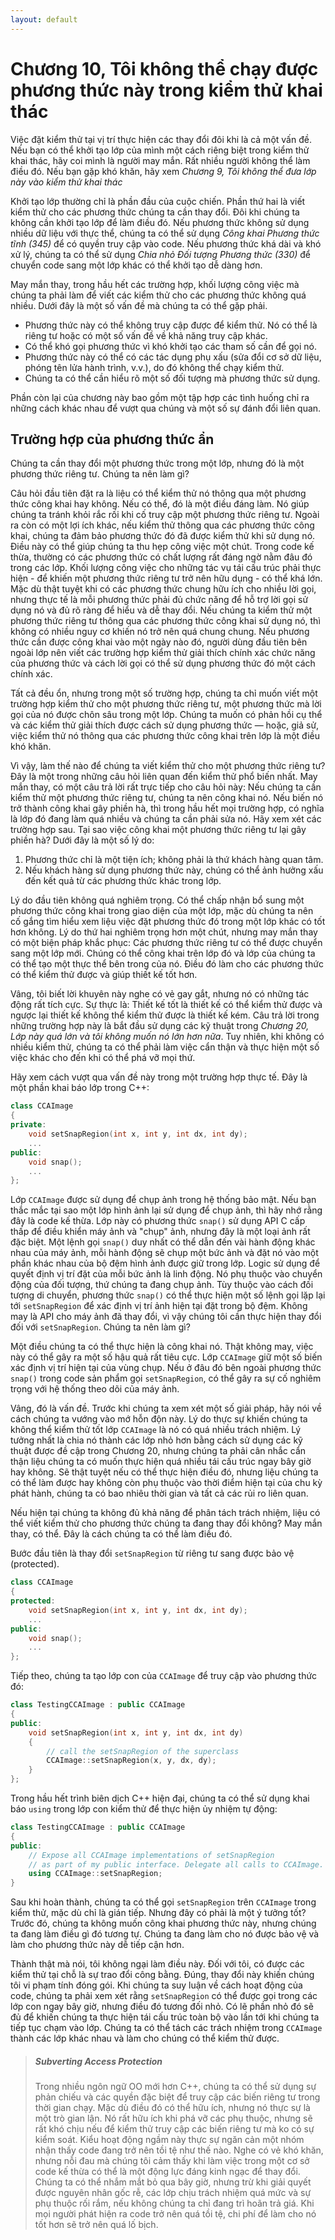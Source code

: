 ```yaml
---
layout: default
---
```


# Chương 10, Tôi không thể chạy được phương thức này trong kiểm thử khai thác

Việc đặt kiểm thử tại vị trí thực hiện các thay đổi đôi khi là cả một vấn đề. Nếu bạn có thể khởi tạo lớp của mình một cách riêng biệt trong kiểm thử khai thác, hãy coi mình là người may mắn. Rất nhiều người không thể làm điều đó. Nếu bạn gặp khó khăn, hãy xem _Chương 9, Tôi không thể đưa lớp này vào kiểm thử khai thác_

Khởi tạo lớp thường chỉ là phần đầu của cuộc chiến. Phần thứ hai là viết kiểm thử cho các phương thức chúng ta cần thay đổi. Đôi khi chúng ta không cần khởi tạo lớp để làm điều đó. Nếu phương thức không sử dụng nhiều dữ liệu với thực thể, chúng ta có thể sử dụng _Công khai Phương thức tĩnh (345)_ để có quyền truy cập vào code. Nếu phương thức khá dài và khó xử lý, chúng ta có thể sử dụng _Chia nhỏ Đối tượng Phương thức (330)_ để chuyển code sang một lớp khác có thể khởi tạo dễ dàng hơn.

May mắn thay, trong hầu hết các trường hợp, khối lượng công việc mà chúng ta phải làm để viết các kiểm thử cho các phương thức không quá nhiều. Dưới đây là một số vấn đề mà chúng ta có thể gặp phải.

- Phương thức này có thể không truy cập được để kiểm thử. Nó có thể là riêng tư hoặc có một số vấn đề về khả năng truy cập khác.
- Có thể khó gọi phương thức vì khó khởi tạo các tham số cần để gọi nó.
- Phương thức này có thể có các tác dụng phụ xấu (sửa đổi cơ sở dữ liệu, phóng tên lửa hành trình, v.v.), do đó không thể chạy kiểm thử.
- Chúng ta có thể cần hiểu rõ một số đối tượng mà phương thức sử dụng.

Phần còn lại của chương này bao gồm một tập hợp các tình huống chỉ ra những cách khác nhau để vượt qua chúng và một số sự đánh đổi liên quan.

## Trường hợp của phương thức ẩn

Chúng ta cần thay đổi một phương thức trong một lớp, nhưng đó là một phương thức riêng tư. Chúng ta nên làm gì?

Câu hỏi đầu tiên đặt ra là liệu có thể kiểm thử nó thông qua một phương thức công khai hay không. Nếu có thể, đó là một điều đáng làm. Nó giúp chúng ta tránh khỏi rắc rối khi cố truy cập một phương thức riêng tư. Ngoài ra còn có một lợi ích khác, nếu kiểm thử thông qua các phương thức công khai, chúng ta đảm bảo phương thức đó đã được kiểm thử khi sử dụng nó. Điều này có thể giúp chúng ta thu hẹp công việc một chút. Trong code kế thừa, thường có các phương thức có chất lượng rất đáng ngờ nằm đâu đó trong các lớp. Khối lượng công việc cho những tác vụ tái cấu trúc phải thực hiện - để khiến một phương thức riêng tư trở nên hữu dụng - có thể khá lớn. Mặc dù thật tuyệt khi có các phương thức chung hữu ích cho nhiều lời gọi, nhưng thực tế là mỗi phương thức phải đủ chức năng để hỗ trợ lời gọi sử dụng nó và đủ rõ ràng để hiểu và dễ thay đổi. Nếu chúng ta kiểm thử một phương thức riêng tư thông qua các phương thức công khai sử dụng nó, thì không có nhiều nguy cơ khiến nó trở nên quá chung chung. Nếu phương thức cần được công khai vào một ngày nào đó, người dùng đầu tiên bên ngoài lớp nên viết các trường hợp kiểm thử giải thích chính xác chức năng của phương thức và cách lời gọi có thể sử dụng phương thức đó một cách chính xác.

Tất cả đều ổn, nhưng trong một số trường hợp, chúng ta chỉ muốn viết một trường hợp kiểm thử cho một phương thức riêng tư, một phương thức mà lời gọi của nó được chôn sâu trong một lớp. Chúng ta muốn có phản hồi cụ thể và các kiểm thử giải thích được cách sử dụng phương thức — hoặc, giả sử, việc kiểm thử nó thông qua các phương thức công khai trên lớp là một điều khó khăn.

Vì vậy, làm thế nào để chúng ta viết kiểm thử cho một phương thức riêng tư? Đây là một trong những câu hỏi liên quan đến kiểm thử phổ biến nhất. May mắn thay, có một câu trả lời rất trực tiếp cho câu hỏi này: Nếu chúng ta cần kiểm thử một phương thức riêng tư, chúng ta nên công khai nó. Nếu biến nó trở thành công khai gây phiền hà, thì trong hầu hết mọi trường hợp, có nghĩa là lớp đó đang làm quá nhiều và chúng ta cần phải sửa nó. Hãy xem xét các trường hợp sau. Tại sao việc công khai một phương thức riêng tư lại gây phiền hà? Dưới đây là một số lý do:

1. Phương thức chỉ là một tiện ích; không phải là thứ khách hàng quan tâm.
2. Nếu khách hàng sử dụng phương thức này, chúng có thể ảnh hưởng xấu đến kết quả từ các phương thức khác trong lớp.

Lý do đầu tiên không quá nghiêm trọng. Có thể chấp nhận bổ sung một phương thức công khai trong giao diện của một lớp, mặc dù chúng ta nên cố gắng tìm hiểu xem liệu việc đặt phương thức đó trong một lớp khác có tốt hơn không. Lý do thứ hai nghiêm trọng hơn một chút, nhưng may mắn thay có một biện pháp khắc phục: Các phương thức riêng tư có thể được chuyển sang một lớp mới. Chúng có thể công khai trên lớp đó và lớp của chúng ta có thể tạo một thực thể bên trong của nó. Điều đó làm cho các phương thức có thể kiểm thử được và giúp thiết kế tốt hơn.

Vâng, tôi biết lời khuyên này nghe có vẻ gay gắt, nhưng nó có những tác động rất tích cực. Sự thực là: Thiết kế tốt là thiết kế có thể kiểm thử được và ngược lại thiết kế không thể kiểm thử được là thiết kế kém. Câu trả lời trong những trường hợp này là bắt đầu sử dụng các kỹ thuật trong _Chương 20, Lớp này quá lớn và tôi không muốn nó lớn hơn nữa_. Tuy nhiên, khi không có nhiều kiểm thử, chúng ta có thể phải làm việc cẩn thận và thực hiện một số việc khác cho đến khi có thể phá vỡ mọi thứ.

Hãy xem cách vượt qua vấn đề này trong một trường hợp thực tế. Đây là một phần khai báo lớp trong C++:

```cpp
class CCAImage
{
private:
	void setSnapRegion(int x, int y, int dx, int dy);
	...
public:
	void snap();
	...
};
```

Lớp `CCAImage` được sử dụng để chụp ảnh trong hệ thống bảo mật. Nếu bạn thắc mắc tại sao một lớp hình ảnh lại sử dụng để chụp ảnh, thì hãy nhớ rằng đây là code kế thừa. Lớp này có phương thức `snap()` sử dụng API C cấp thấp để điều khiển máy ảnh và "chụp" ảnh, nhưng đây là một loại ảnh rất đặc biệt. Một lệnh gọi `snap()` duy nhất có thể dẫn đến vài hành động khác nhau của máy ảnh, mỗi hành động sẽ chụp một bức ảnh và đặt nó vào một phần khác nhau của bộ đệm hình ảnh được giữ trong lớp. Logic sử dụng để quyết định vị trí đặt của mỗi bức ảnh là linh động. Nó phụ thuộc vào chuyển động của đối tượng, thứ chúng ta đang chụp ảnh. Tùy thuộc vào cách đối tượng di chuyển, phương thức `snap()` có thể thực hiện một số lệnh gọi lặp lại tới `setSnapRegion` để xác định vị trí ảnh hiện tại đặt trong bộ đệm. Không may là API cho máy ảnh đã thay đổi, vì vậy chúng tôi cần thực hiện thay đổi đối với `setSnapRegion`. Chúng ta nên làm gì?

Một điều chúng ta có thể thực hiện là công khai nó. Thật không may, việc này có thể gây ra một số hậu quả rất tiêu cực. Lớp `CCAImage` giữ một số biến xác định vị trí hiện tại của vùng chụp. Nếu ở đâu đó bên ngoài phương thức `snap()` trong code sản phẩm gọi `setSnapRegion`, có thể gây ra sự cố nghiêm trọng với hệ thống theo dõi của máy ảnh.

Vâng, đó là vấn đề. Trước khi chúng ta xem xét một số giải pháp, hãy nói về cách chúng ta vướng vào mớ hỗn độn này. Lý do thực sự khiến chúng ta không thể kiểm thử tốt lớp `CCAImage` là nó có quá nhiều trách nhiệm. Lý tưởng nhất là chia nó thành các lớp nhỏ hơn bằng cách sử dụng các kỹ thuật được đề cập trong Chương 20, nhưng chúng ta phải cân nhắc cẩn thận liệu chúng ta có muốn thực hiện quá nhiều tái cấu trúc ngay bây giờ hay không. Sẽ thật tuyệt nếu có thể thực hiện điều đó, nhưng liệu chúng ta có thể làm được hay không còn phụ thuộc vào thời điểm hiện tại của chu kỳ phát hành, chúng ta có bao nhiêu thời gian và tất cả các rủi ro liên quan.

Nếu hiện tại chúng ta không đủ khả năng để phân tách trách nhiệm, liệu có thể viết kiểm thử cho phương thức chúng ta đang thay đổi không? May mắn thay, có thể. Đây là cách chúng ta có thể làm điều đó.

Bước đầu tiên là thay đổi `setSnapRegion` từ riêng tư sang được bảo vệ (protected).

```cpp
class CCAImage
{
protected:
	void setSnapRegion(int x, int y, int dx, int dy);
	...
public:
	void snap();
	...
};
```

Tiếp theo, chúng ta tạo lớp con của `CCAImage` để truy cập vào phương thức đó:

```cpp
class TestingCCAImage : public CCAImage
{
public:
	void setSnapRegion(int x, int y, int dx, int dy)
	{
		// call the setSnapRegion of the superclass
		CCAImage::setSnapRegion(x, y, dx, dy);
	}
};
```

Trong hầu hết trình biên dịch C++ hiện đại, chúng ta có thể sử dụng khai báo `using` trong lớp con kiểm thử để thực hiện ủy nhiệm tự động:

```cpp
class TestingCCAImage : public CCAImage
{
public:
	// Expose all CCAImage implementations of setSnapRegion
	// as part of my public interface. Delegate all calls to CCAImage.
	using CCAImage::setSnapRegion;
}
```

Sau khi hoàn thành, chúng ta có thể gọi `setSnapRegion` trên `CCAImage` trong kiểm thử, mặc dù chỉ là gián tiếp. Nhưng đây có phải là một ý tưởng tốt? Trước đó, chúng ta không muốn công khai phương thức này, nhưng chúng ta đang làm điều gì đó tương tự. Chúng ta đang làm cho nó được bảo vệ và làm cho phương thức này dễ tiếp cận hơn.

Thành thật mà nói, tôi không ngại làm điều này. Đối với tôi, có được các kiểm thử tại chỗ là sự trao đổi công bằng. Đúng, thay đổi này khiến chúng tôi vi phạm tính đóng gói. Khi chúng ta suy luận về cách hoạt động của code, chúng ta phải xem xét rằng `setSnapRegion` có thể được gọi trong các lớp con ngay bây giờ, nhưng điều đó tương đối nhỏ. Có lẽ phần nhỏ đó sẽ đủ để khiến chúng ta thực hiện tái cấu trúc toàn bộ vào lần tới khi chúng ta tiếp tục chạm vào lớp. Chúng ta có thể tách các trách nhiệm trong `CCAImage` thành các lớp khác nhau và làm cho chúng có thể kiểm thử được.

> ##### Subverting Access Protection
> Trong nhiều ngôn ngữ OO mới hơn C++, chúng ta có thể sử dụng sự phản chiếu và các quyền đặc biệt để truy cập các biến riêng tư trong thời gian chạy. Mặc dù điều đó có thể hữu ích, nhưng nó thực sự là một trò gian lận. Nó rất hữu ích khi phá vỡ các phụ thuộc, nhưng sẽ rất khó chịu nếu để kiểm thử truy cập các biến riêng tư mà ko có sự kiểm soát. Kiểu hoạt động ngầm này thực sự ngăn cản một nhóm nhận thấy code đang trở nên tồi tệ như thế nào. Nghe có vẻ khó khăn, nhưng nỗi đau mà chúng tôi cảm thấy khi làm việc trong một cơ sở code kế thừa có thể là một động lực đáng kinh ngạc để thay đổi. Chúng ta có thể nhắm mắt bỏ qua bây giờ, nhưng trừ khi giải quyết được nguyên nhân gốc rễ, các lớp chịu trách nhiệm quá mức và sự phụ thuộc rối rắm, nếu không chúng ta chỉ đang trì hoãn trả giá. Khi mọi người phát hiện ra code trở nên quá tồi tệ, chi phí để làm cho nó tốt hơn sẽ trở nên quá lố bịch.
